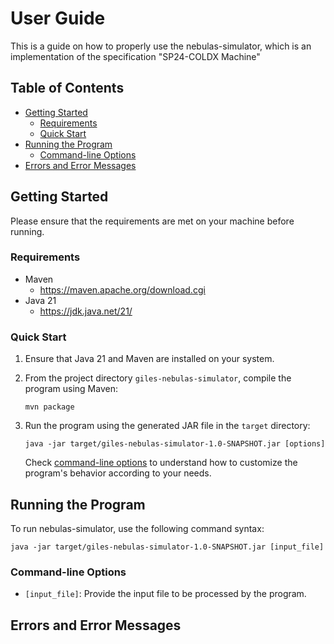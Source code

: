 # User Guide

This is a guide on how to properly use the nebulas-simulator, which is an implementation of the specification "SP24-COLDX Machine"

## Table of Contents

- [Getting Started](/#getting-started)
  - [Requirements](/#requirements)
  - [Quick Start](/#quick-start)
- [Running the Program](/#running-the-program)
  - [Command-line Options](/#command-line-options)
- [Errors and Error Messages](/#errors-and-error-messages)

## Getting Started

Please ensure that the requirements are met on your machine before running.

### Requirements

- Maven
  - <https://maven.apache.org/download.cgi>
- Java 21
  - <https://jdk.java.net/21/>

### Quick Start

1. Ensure that Java 21 and Maven are installed on your system.
2. From the project directory `giles-nebulas-simulator`, compile the program using Maven:

    ```console
    mvn package
    ```

3. Run the program using the generated JAR file in the `target` directory:

    ```console
    java -jar target/giles-nebulas-simulator-1.0-SNAPSHOT.jar [options]
    ```

    Check [command-line options](/#command-line-options) to understand how to customize the program's behavior according to your needs.

## Running the Program

To run nebulas-simulator, use the following command syntax:

```console
java -jar target/giles-nebulas-simulator-1.0-SNAPSHOT.jar [input_file]
```

### Command-line Options
<!-- TODO: Add command-line options as new ones are added -->
- `[input_file]`: Provide the input file to be processed by the program.

## Errors and Error Messages
